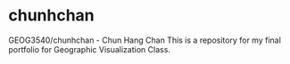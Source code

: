 # chunhchan
GEOG3540/chunhchan - Chun Hang Chan
This is a repository for my final portfolio for Geographic Visualization Class. 

